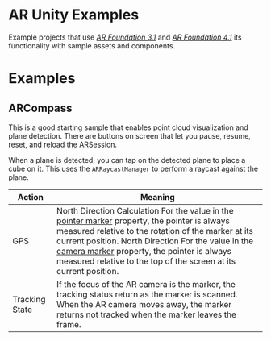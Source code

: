 # AR Unity Examples

Example projects that use [*AR Foundation 3.1*](https://docs.unity3d.com/Packages/com.unity.xr.arfoundation@3.1/manual/index.html) and [*AR Foundation 4.1*](https://docs.unity3d.com/Packages/com.unity.xr.arfoundation@4.1/manual/index.html) its functionality with sample assets and components.

# Examples

## ARCompass

This is a good starting sample that enables point cloud visualization and plane detection. There are buttons on screen that let you pause, resume, reset, and reload the ARSession.

When a plane is detected, you can tap on the detected plane to place a cube on it. This uses the `ARRaycastManager` to perform a raycast against the plane.

| Action | Meaning |
| ------ | ------- |
|    GPS     | North Direction Calculation For the value in the [pointer marker](https://storage.googleapis.com/fns-blog/public/frontend/assets/images/project/ar-compass/pointerMarker.png) property, the pointer is always measured relative to the rotation of the marker at its current position. North Direction For the value in the [camera marker](https://storage.googleapis.com/fns-blog/public/frontend/assets/images/project/ar-compass/cameraMarker.png) property, the pointer is always measured relative to the top of the screen at its current position.  |
| Tracking State | If the focus of the AR camera is the marker, the tracking status return as the marker is scanned. When the AR camera moves away, the marker returns not tracked when the marker leaves the frame. |
